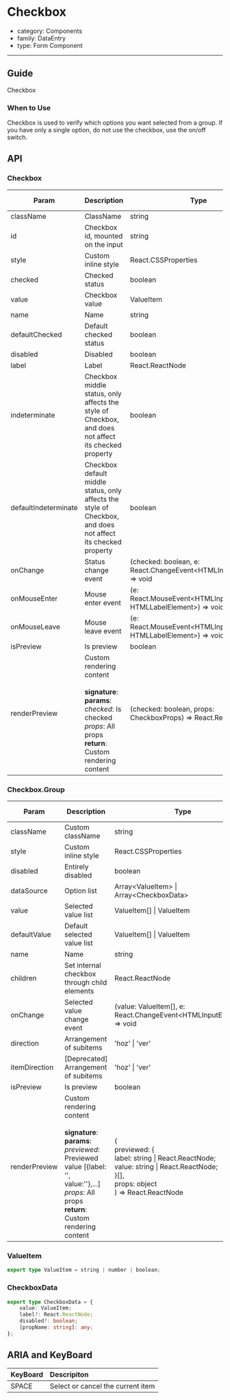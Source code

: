 # Checkbox

-   category: Components
-   family: DataEntry
-   type: Form Component

---

## Guide

Checkbox

### When to Use

Checkbox is used to verify which options you want selected from a group. If you have only a single option, do not use the checkbox, use the on/off switch.

## API

### Checkbox

| Param                | Description                                                                                                                                                    | Type                                                                 | Default Value | Required | Supported Version |
| -------------------- | -------------------------------------------------------------------------------------------------------------------------------------------------------------- | -------------------------------------------------------------------- | ------------- | -------- | ----------------- |
| className            | ClassName                                                                                                                                                      | string                                                               | -             |          | -                 |
| id                   | Checkbox id, mounted on the input                                                                                                                              | string                                                               | -             |          | -                 |
| style                | Custom inline style                                                                                                                                            | React.CSSProperties                                                  | -             |          | -                 |
| checked              | Checked status                                                                                                                                                 | boolean                                                              | -             |          | -                 |
| value                | Checkbox value                                                                                                                                                 | ValueItem                                                            | -             |          | -                 |
| name                 | Name                                                                                                                                                           | string                                                               | -             |          | -                 |
| defaultChecked       | Default checked status                                                                                                                                         | boolean                                                              | false         |          | -                 |
| disabled             | Disabled                                                                                                                                                       | boolean                                                              | -             |          | -                 |
| label                | Label                                                                                                                                                          | React.ReactNode                                                      | -             |          | -                 |
| indeterminate        | Checkbox middle status, only affects the style of Checkbox, and does not affect its checked property                                                           | boolean                                                              | -             |          | -                 |
| defaultIndeterminate | Checkbox default middle status, only affects the style of Checkbox, and does not affect its checked property                                                   | boolean                                                              | false         |          | -                 |
| onChange             | Status change event                                                                                                                                            | (checked: boolean, e: React.ChangeEvent\<HTMLInputElement>) => void  | -             |          | -                 |
| onMouseEnter         | Mouse enter event                                                                                                                                              | (e: React.MouseEvent\<HTMLInputElement \| HTMLLabelElement>) => void | -             |          | -                 |
| onMouseLeave         | Mouse leave event                                                                                                                                              | (e: React.MouseEvent\<HTMLInputElement \| HTMLLabelElement>) => void | -             |          | -                 |
| isPreview            | Is preview                                                                                                                                                     | boolean                                                              | false         |          | 1.19              |
| renderPreview        | Custom rendering content<br/><br/>**signature**:<br/>**params**:<br/>_checked_: Is checked<br/>_props_: All props<br/>**return**:<br/>Custom rendering content | (checked: boolean, props: CheckboxProps) => React.ReactNode          | -             |          | 1.19              |

### Checkbox.Group

| Param         | Description                                                                                                                                                                                         | Type                                                                                                                                                     | Default Value | Required | Supported Version |
| ------------- | --------------------------------------------------------------------------------------------------------------------------------------------------------------------------------------------------- | -------------------------------------------------------------------------------------------------------------------------------------------------------- | ------------- | -------- | ----------------- |
| className     | Custom className                                                                                                                                                                                    | string                                                                                                                                                   | -             |          | -                 |
| style         | Custom inline style                                                                                                                                                                                 | React.CSSProperties                                                                                                                                      | -             |          | -                 |
| disabled      | Entirely disabled                                                                                                                                                                                   | boolean                                                                                                                                                  | -             |          | -                 |
| dataSource    | Option list                                                                                                                                                                                         | Array\<ValueItem> \| Array\<CheckboxData>                                                                                                                | -             |          | -                 |
| value         | Selected value list                                                                                                                                                                                 | ValueItem[] \| ValueItem                                                                                                                                 | -             |          | -                 |
| defaultValue  | Default selected value list                                                                                                                                                                         | ValueItem[] \| ValueItem                                                                                                                                 | -             |          | -                 |
| name          | Name                                                                                                                                                                                                | string                                                                                                                                                   | -             |          | -                 |
| children      | Set internal checkbox through child elements                                                                                                                                                        | React.ReactNode                                                                                                                                          | -             |          | -                 |
| onChange      | Selected value change event                                                                                                                                                                         | (value: ValueItem[], e: React.ChangeEvent\<HTMLInputElement>) => void                                                                                    | -             |          | -                 |
| direction     | Arrangement of subitems                                                                                                                                                                             | 'hoz' \| 'ver'                                                                                                                                           | -             |          | -                 |
| itemDirection | [Deprecated] Arrangement of subitems                                                                                                                                                                | 'hoz' \| 'ver'                                                                                                                                           | -             |          | -                 |
| isPreview     | Is preview                                                                                                                                                                                          | boolean                                                                                                                                                  | -             |          | 1.19              |
| renderPreview | Custom rendering content<br/><br/>**signature**:<br/>**params**:<br/>_previewed_: Previewed value [\{label: '', value:''\},...]<br/>_props_: All props<br/>**return**:<br/>Custom rendering content | (<br/> previewed: {<br/> label: string \| React.ReactNode;<br/> value: string \| React.ReactNode;<br/> }[],<br/> props: object<br/> ) => React.ReactNode | -             |          | 1.19              |

### ValueItem

```typescript
export type ValueItem = string | number | boolean;
```

### CheckboxData

```typescript
export type CheckboxData = {
    value: ValueItem;
    label?: React.ReactNode;
    disabled?: boolean;
    [propName: string]: any;
};
```

## ARIA and KeyBoard

| KeyBoard | Descripiton                       |
| :------- | :-------------------------------- |
| SPACE    | Select or cancel the current item |
